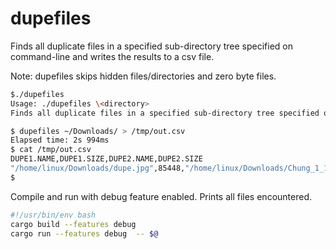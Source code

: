 
# dupefiles

Finds all duplicate files in a specified sub-directory tree specified on command-line and writes the results to a csv file.

Note: dupefiles skips hidden files/directories and zero byte files.

```bash
$./dupefiles
Usage: ./dupefiles \<directory>
Finds all duplicate files in a specified sub-directory tree specified on command-line.
```

```bash
$ dupefiles ~/Downloads/ > /tmp/out.csv
Elapsed time: 2s 994ms
$ cat /tmp/out.csv
DUPE1.NAME,DUPE1.SIZE,DUPE2.NAME,DUPE2.SIZE
"/home/linux/Downloads/dupe.jpg",85448,"/home/linux/Downloads/Chung_1_1000.jpg",85448
$ 
```

Compile and run with debug feature enabled. Prints all files encountered.

```bash
#!/usr/bin/env bash
cargo build --features debug
cargo run --features debug  -- $@
```
